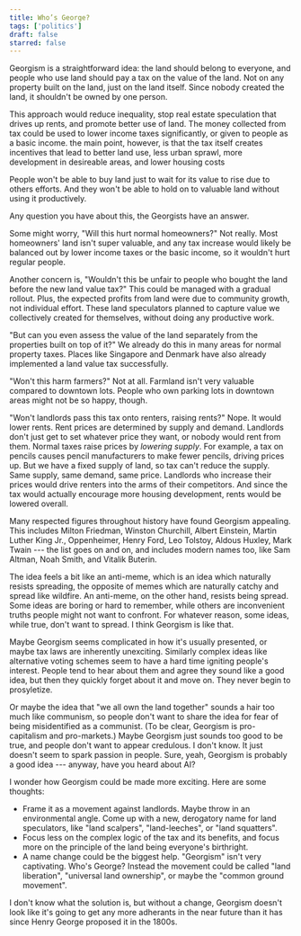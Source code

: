 ```yaml
---
title: Who’s George?
tags: ['politics']
draft: false
starred: false
---
```


Georgism is a straightforward idea: the land should belong to everyone, and people who use land should pay a tax on the value of the land. Not on any property built on the land, just on the land itself. Since nobody created the land, it shouldn't be owned by one person.

This approach would reduce inequality, stop real estate speculation that drives up rents, and promote better use of land. The money collected from tax could be used to lower income taxes significantly, or given to people as a basic income. the main point, however, is that the tax itself creates incentives that lead to better land use, less urban sprawl, more development in desireable areas, and lower housing costs

People won't be able to buy land just to wait for its value to rise due to others efforts. And they won't be able to hold on to valuable land without using it productively.

Any question you have about this, the Georgists have an answer.

Some might worry, "Will this hurt normal homeowners?" Not really. Most homeowners' land isn't super valuable, and any tax increase would likely be balanced out by lower income taxes or the basic income, so it wouldn't hurt regular people.

Another concern is, "Wouldn't this be unfair to people who bought the land before the new land value tax?" This could be managed with a gradual rollout. Plus, the expected profits from land were due to community growth, not individual effort. These land speculators planned to capture value we collectively created for themselves, without doing any productive work.

"But can you even assess the value of the land separately from the properties built on top of it?" We already do this in many areas for normal property taxes. Places like Singapore and Denmark have also already implemented a land value tax successfully.

"Won't this harm farmers?" Not at all. Farmland isn't very valuable compared to downtown lots. People who own parking lots in downtown areas might not be so happy, though.

"Won't landlords pass this tax onto renters, raising rents?" Nope. It would lower rents. Rent prices are determined by supply and demand. Landlords don't just get to set whatever price they want, or nobody would rent from them. Normal taxes raise prices by _lowering supply_. For example, a tax on pencils causes pencil manufacturers to make fewer pencils, driving prices up. But we have a fixed supply of land, so tax can't reduce the supply. Same supply, same demand, same price. Landlords who increase their prices would drive renters into the arms of their competitors. And since the tax would actually encourage more housing development, rents would be lowered overall.

Many respected figures throughout history have found Georgism appealing. This includes Milton Friedman, Winston Churchill, Albert Einstein, Martin Luther King Jr., Oppenheimer, Henry Ford, Leo Tolstoy, Aldous Huxley, Mark Twain --- the list goes on and on, and includes modern names too, like Sam Altman, Noah Smith, and Vitalik Buterin.

The idea feels a bit like an anti-meme, which is an idea which naturally resists spreading, the opposite of memes which are naturally catchy and spread like wildfire. An anti-meme, on the other hand, resists being spread. Some ideas are boring or hard to remember, while others are inconvenient truths people might not want to confront. For whatever reason, some ideas, while true, don't want to spread. I think Georgism is like that.

Maybe Georgism seems complicated in how it's usually presented, or maybe tax laws are inherently unexciting. Similarly complex ideas like alternative voting schemes seem to have a hard time igniting people's interest. People tend to hear about them and agree they sound like a good idea, but then they quickly forget about it and move on. They never begin to prosyletize.

Or maybe the idea that "we all own the land together" sounds a hair too much like communism, so people don't want to share the idea for fear of being misidentified as a communist. (To be clear, Georgism is pro-capitalism and pro-markets.) Maybe Georgism just sounds too good to be true, and people don't want to appear credulous. I don't know. It just doesn't seem to spark passion in people. Sure, yeah, Georgism is probably a good idea --- anyway, have you heard about AI?

I wonder how Georgism could be made more exciting. Here are some thoughts:

- Frame it as a movement against landlords. Maybe throw in an environmental angle. Come up with a new, derogatory name for land speculators, like "land scalpers", "land-leeches", or "land squatters".
- Focus less on the complex logic of the tax and its benefits, and focus more on the principle of the land being everyone's birthright.
- A name change could be the biggest help. "Georgism" isn't very captivating. Who's George? Instead the movement could be called "land liberation", "universal land ownership", or maybe the "common ground movement".

I don't know what the solution is, but without a change, Georgism doesn't look like it's going to get any more adherants in the near future than it has since Henry George proposed it in the 1800s.
